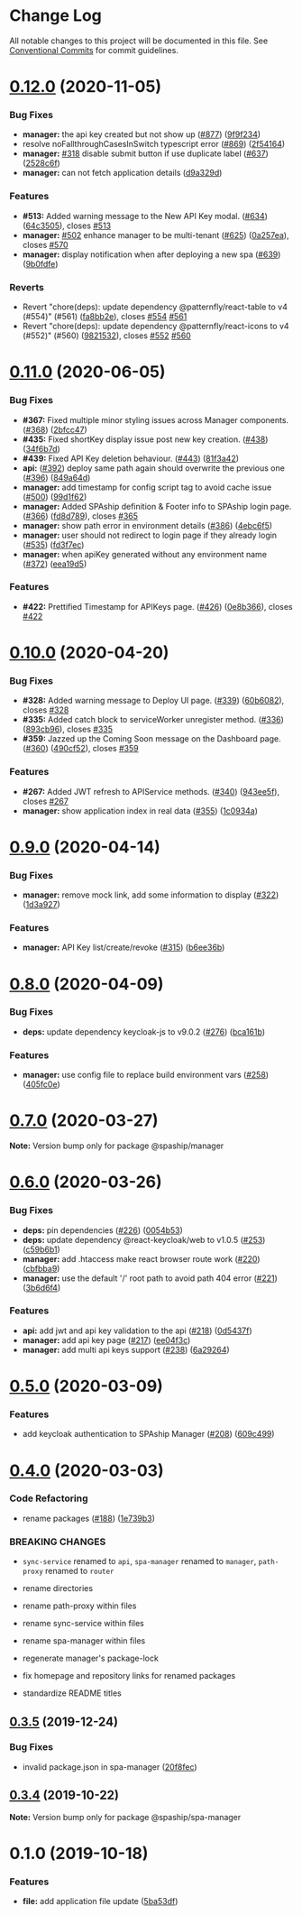 # Change Log

All notable changes to this project will be documented in this file.
See [Conventional Commits](https://conventionalcommits.org) for commit guidelines.

# [0.12.0](https://github.com/spaship/spaship/compare/v0.11.1...v0.12.0) (2020-11-05)

### Bug Fixes

- **manager:** the api key created but not show up ([#877](https://github.com/spaship/spaship/issues/877)) ([9f9f234](https://github.com/spaship/spaship/commit/9f9f234b1dad93640a0c661531040e76e1a78121))
- resolve noFallthroughCasesInSwitch typescript error ([#869](https://github.com/spaship/spaship/issues/869)) ([2f54164](https://github.com/spaship/spaship/commit/2f54164acddbcf670be0a25c84c8f8be5cd3dbfd))
- **manager:** [#318](https://github.com/spaship/spaship/issues/318) disable submit button if use duplicate label ([#637](https://github.com/spaship/spaship/issues/637)) ([2528c6f](https://github.com/spaship/spaship/commit/2528c6f55010e620c40dba70b74b578603533ae8))
- **manager:** can not fetch application details ([d9a329d](https://github.com/spaship/spaship/commit/d9a329db0387d3be6561a9a34cd3810b21a41ddd))

### Features

- **#513:** Added warning message to the New API Key modal. ([#634](https://github.com/spaship/spaship/issues/634)) ([64c3505](https://github.com/spaship/spaship/commit/64c3505324f808395637bfdabd4f6db7d4840c6f)), closes [#513](https://github.com/spaship/spaship/issues/513)
- **manager:** [#502](https://github.com/spaship/spaship/issues/502) enhance manager to be multi-tenant ([#625](https://github.com/spaship/spaship/issues/625)) ([0a257ea](https://github.com/spaship/spaship/commit/0a257ea1a689dff9f98d2ef1941954d2edd4d2a4)), closes [#570](https://github.com/spaship/spaship/issues/570)
- **manager:** display notification when after deploying a new spa ([#639](https://github.com/spaship/spaship/issues/639)) ([9b0fdfe](https://github.com/spaship/spaship/commit/9b0fdfe13f1f33e3060969d67657c388286092a9))

### Reverts

- Revert "chore(deps): update dependency @patternfly/react-table to v4 (#554)" (#561) ([fa8bb2e](https://github.com/spaship/spaship/commit/fa8bb2e38cc9097b4ed4c2dd6f10b8c60cb0eb10)), closes [#554](https://github.com/spaship/spaship/issues/554) [#561](https://github.com/spaship/spaship/issues/561)
- Revert "chore(deps): update dependency @patternfly/react-icons to v4 (#552)" (#560) ([9821532](https://github.com/spaship/spaship/commit/98215322adbc3901b99aa1fa8e985d05e45c0021)), closes [#552](https://github.com/spaship/spaship/issues/552) [#560](https://github.com/spaship/spaship/issues/560)

# [0.11.0](https://github.com/spaship/spaship/compare/v0.10.0...v0.11.0) (2020-06-05)

### Bug Fixes

- **#367:** Fixed multiple minor styling issues across Manager components. ([#368](https://github.com/spaship/spaship/issues/368)) ([2bfcc47](https://github.com/spaship/spaship/commit/2bfcc473174b57d74b2bb2b31993cbf586c7d26b))
- **#435:** Fixed shortKey display issue post new key creation. ([#438](https://github.com/spaship/spaship/issues/438)) ([34f6b7d](https://github.com/spaship/spaship/commit/34f6b7d1b40f2078a70673e453faf6d496c39c63))
- **#439:** Fixed API Key deletion behaviour. ([#443](https://github.com/spaship/spaship/issues/443)) ([81f3a42](https://github.com/spaship/spaship/commit/81f3a426474f223faa79292b01e01058bb94a8b8))
- **api:** ([#392](https://github.com/spaship/spaship/issues/392)) deploy same path again should overwrite the previous one ([#396](https://github.com/spaship/spaship/issues/396)) ([849a64d](https://github.com/spaship/spaship/commit/849a64d839a0b7949d8d2cbde5e06aa2ec502e26))
- **manager:** add timestamp for config script tag to avoid cache issue ([#500](https://github.com/spaship/spaship/issues/500)) ([99d1f62](https://github.com/spaship/spaship/commit/99d1f62cd7b71b8fbc0c448d4e879d013a04e0cf))
- **manager:** Added SPAship definition & Footer info to SPAship login page. ([#366](https://github.com/spaship/spaship/issues/366)) ([fd8d789](https://github.com/spaship/spaship/commit/fd8d789b5e941faccfa377cdca2f2b4a53b36852)), closes [#365](https://github.com/spaship/spaship/issues/365)
- **manager:** show path error in environment details ([#386](https://github.com/spaship/spaship/issues/386)) ([4ebc6f5](https://github.com/spaship/spaship/commit/4ebc6f5450779eeaa8fcf16c39fc697b31e93aa6))
- **manager:** user should not redirect to login page if they already login ([#535](https://github.com/spaship/spaship/issues/535)) ([fd3f7ec](https://github.com/spaship/spaship/commit/fd3f7ec5fe70836a9a1855728bbebffdd58db5e8))
- **manager:** when apiKey generated without any environment name ([#372](https://github.com/spaship/spaship/issues/372)) ([eea19d5](https://github.com/spaship/spaship/commit/eea19d52b10ed0a31646fdc23245e8d1570c60cf))

### Features

- **#422:** Prettified Timestamp for APIKeys page. ([#426](https://github.com/spaship/spaship/issues/426)) ([0e8b366](https://github.com/spaship/spaship/commit/0e8b366a3292106303c1be6e2f4070e2d49f8e39)), closes [#422](https://github.com/spaship/spaship/issues/422)

# [0.10.0](https://github.com/spaship/spaship/compare/v0.9.2...v0.10.0) (2020-04-20)

### Bug Fixes

- **#328:** Added warning message to Deploy UI page. ([#339](https://github.com/spaship/spaship/issues/339)) ([60b6082](https://github.com/spaship/spaship/commit/60b60829fc9cfa9bd0d6404fa7b089d419c513f1)), closes [#328](https://github.com/spaship/spaship/issues/328)
- **#335:** Added catch block to serviceWorker unregister method. ([#336](https://github.com/spaship/spaship/issues/336)) ([893cb96](https://github.com/spaship/spaship/commit/893cb9662fef86e63f3bb1a4748034cba65a2f1e)), closes [#335](https://github.com/spaship/spaship/issues/335)
- **#359:** Jazzed up the Coming Soon message on the Dashboard page. ([#360](https://github.com/spaship/spaship/issues/360)) ([490cf52](https://github.com/spaship/spaship/commit/490cf5297cb71bdd93fd9ff0c05954da4bb01b14)), closes [#359](https://github.com/spaship/spaship/issues/359)

### Features

- **#267:** Added JWT refresh to APIService methods. ([#340](https://github.com/spaship/spaship/issues/340)) ([943ee5f](https://github.com/spaship/spaship/commit/943ee5f5a1d5c037cd25005f7da089118ad34e9c)), closes [#267](https://github.com/spaship/spaship/issues/267)
- **manager:** show application index in real data ([#355](https://github.com/spaship/spaship/issues/355)) ([1c0934a](https://github.com/spaship/spaship/commit/1c0934a2f5110b6e61074bad10296276fbc90065))

# [0.9.0](https://github.com/spaship/spaship/compare/v0.8.1...v0.9.0) (2020-04-14)

### Bug Fixes

- **manager:** remove mock link, add some information to display ([#322](https://github.com/spaship/spaship/issues/322)) ([1d3a927](https://github.com/spaship/spaship/commit/1d3a9275349218391e48b886590e6e52c3ebce32))

### Features

- **manager:** API Key list/create/revoke ([#315](https://github.com/spaship/spaship/issues/315)) ([b6ee36b](https://github.com/spaship/spaship/commit/b6ee36b8125db4ebc7a505d6495f01ba0d46f93f))

# [0.8.0](https://github.com/spaship/spaship/compare/v0.7.0...v0.8.0) (2020-04-09)

### Bug Fixes

- **deps:** update dependency keycloak-js to v9.0.2 ([#276](https://github.com/spaship/spaship/issues/276)) ([bca161b](https://github.com/spaship/spaship/commit/bca161b854186096ad4aeeed1a1f2befca5276ba))

### Features

- **manager:** use config file to replace build environment vars ([#258](https://github.com/spaship/spaship/issues/258)) ([405fc0e](https://github.com/spaship/spaship/commit/405fc0e216316d40f8cce508993ec55617706bcc))

# [0.7.0](https://github.com/spaship/spaship/compare/v0.6.0...v0.7.0) (2020-03-27)

**Note:** Version bump only for package @spaship/manager

# [0.6.0](https://github.com/spaship/spaship/compare/v0.5.0...v0.6.0) (2020-03-26)

### Bug Fixes

- **deps:** pin dependencies ([#226](https://github.com/spaship/spaship/issues/226)) ([0054b53](https://github.com/spaship/spaship/commit/0054b53076f37f445e3f1b3e9b6b1444ee747609))
- **deps:** update dependency @react-keycloak/web to v1.0.5 ([#253](https://github.com/spaship/spaship/issues/253)) ([c59b6b1](https://github.com/spaship/spaship/commit/c59b6b19d06ad550f15952e4f8f9d4b43dcbce2d))
- **manager:** add .htaccess make react browser route work ([#220](https://github.com/spaship/spaship/issues/220)) ([cbfbba9](https://github.com/spaship/spaship/commit/cbfbba956e6d19e2e4eea1160cbc5b18cf0c6aea))
- **manager:** use the default '/' root path to avoid path 404 error ([#221](https://github.com/spaship/spaship/issues/221)) ([3b6d6f4](https://github.com/spaship/spaship/commit/3b6d6f4067c2c79ff3c9cf08256d410bf40769ae))

### Features

- **api:** add jwt and api key validation to the api ([#218](https://github.com/spaship/spaship/issues/218)) ([0d5437f](https://github.com/spaship/spaship/commit/0d5437ff1677d658c6d42f7d06b7d822bd8b7e8d))
- **manager:** add api key page ([#217](https://github.com/spaship/spaship/issues/217)) ([ee04f3c](https://github.com/spaship/spaship/commit/ee04f3cb53bbc7da4c5e119c9ba43611f88dea9b))
- **manager:** add multi api keys support ([#238](https://github.com/spaship/spaship/issues/238)) ([6a29264](https://github.com/spaship/spaship/commit/6a292640855feb1a1396a451aa98518284b4dcbe))

# [0.5.0](https://github.com/spaship/spaship/compare/v0.4.0...v0.5.0) (2020-03-09)

### Features

- add keycloak authentication to SPAship Manager ([#208](https://github.com/spaship/spaship/issues/208)) ([609c499](https://github.com/spaship/spaship/commit/609c49934779bf5942be7fd8d315ea5b374d7b4a))

# [0.4.0](https://github.com/spaship/spaship/compare/v0.3.5...v0.4.0) (2020-03-03)

### Code Refactoring

- rename packages ([#188](https://github.com/spaship/spaship/issues/188)) ([1e739b3](https://github.com/spaship/spaship/commit/1e739b3c08462d95db5af140405683af797b7daa))

### BREAKING CHANGES

- `sync-service` renamed to `api`, `spa-manager` renamed to `manager`, `path-proxy` renamed to `router`

- rename directories

- rename path-proxy within files

- rename sync-service within files

- rename spa-manager within files

- regenerate manager's package-lock

- fix homepage and repository links for renamed packages

- standardize README titles

## [0.3.5](https://github.com/spaship/spa-manager/compare/v0.3.4...v0.3.5) (2019-12-24)

### Bug Fixes

- invalid package.json in spa-manager ([20f8fec](https://github.com/spaship/spa-manager/commit/20f8fec9c969b2f60d63031a11f7f5aa56147573))

## [0.3.4](https://github.com/spaship/spa-manager/compare/v0.3.3...v0.3.4) (2019-10-22)

**Note:** Version bump only for package @spaship/spa-manager

# 0.1.0 (2019-10-18)

### Features

- **file:** add application file update ([5ba53df](https://github.com/spaship/spa-manager/commit/5ba53dfc729f2fec3f85e2686958c7441f063327))
